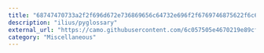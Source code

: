 ```yaml
---
title: "68747470733a2f2f696d672e736869656c64732e696f2f6769746875622f6c6963656e73652f696c6975732f7079676c6f7373617279"
description: "ilius/pyglossary"
external_url: "https://camo.githubusercontent.com/6c057505e4670219e89cf97f29cf696860f5411a5281733708139ba6261345f8/68747470733a2f2f696d672e736869656c64732e696f2f6769746875622f6c6963656e73652f696c6975732f7079676c6f7373617279"
category: "Miscellaneous"
---
```

